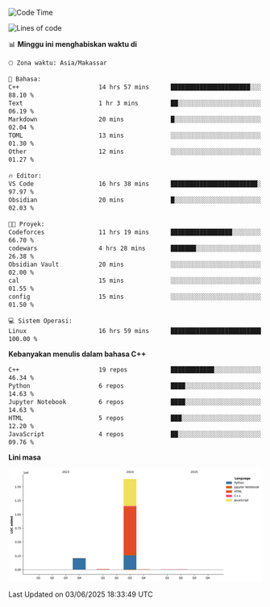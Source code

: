 <!--START_SECTION:waka-->
![Code Time](http://img.shields.io/badge/Code%20Time-259%20hrs%2036%20mins-blue)

![Lines of code](https://img.shields.io/badge/Sejak%20Hello%20World%20aku%20telah%20menulis-1.9%20million%20baris%20kode-blue)

📊 **Minggu ini menghabiskan waktu di** 

```text
🕑︎ Zona waktu: Asia/Makassar

💬 Bahasa: 
C++                      14 hrs 57 mins      ██████████████████████░░░   88.10 % 
Text                     1 hr 3 mins         ██░░░░░░░░░░░░░░░░░░░░░░░   06.19 % 
Markdown                 20 mins             █░░░░░░░░░░░░░░░░░░░░░░░░   02.04 % 
TOML                     13 mins             ░░░░░░░░░░░░░░░░░░░░░░░░░   01.30 % 
Other                    12 mins             ░░░░░░░░░░░░░░░░░░░░░░░░░   01.27 % 

🔥 Editor: 
VS Code                  16 hrs 38 mins      ████████████████████████░   97.97 % 
Obsidian                 20 mins             █░░░░░░░░░░░░░░░░░░░░░░░░   02.03 % 

🐱‍💻 Proyek: 
Codeforces               11 hrs 19 mins      █████████████████░░░░░░░░   66.70 % 
codewars                 4 hrs 28 mins       ███████░░░░░░░░░░░░░░░░░░   26.38 % 
Obsidian Vault           20 mins             ░░░░░░░░░░░░░░░░░░░░░░░░░   02.00 % 
cal                      15 mins             ░░░░░░░░░░░░░░░░░░░░░░░░░   01.55 % 
config                   15 mins             ░░░░░░░░░░░░░░░░░░░░░░░░░   01.50 % 

💻 Sistem Operasi: 
Linux                    16 hrs 59 mins      █████████████████████████   100.00 % 
```

**Kebanyakan menulis dalam bahasa C++** 

```text
C++                      19 repos            ████████████░░░░░░░░░░░░░   46.34 % 
Python                   6 repos             ████░░░░░░░░░░░░░░░░░░░░░   14.63 % 
Jupyter Notebook         6 repos             ████░░░░░░░░░░░░░░░░░░░░░   14.63 % 
HTML                     5 repos             ███░░░░░░░░░░░░░░░░░░░░░░   12.20 % 
JavaScript               4 repos             ██░░░░░░░░░░░░░░░░░░░░░░░   09.76 % 
```



**Lini masa**

![Lines of Code chart](https://raw.githubusercontent.com/yusuf601/yusuf601/main/assets/bar_graph.png)


 Last Updated on 03/06/2025 18:33:49 UTC
<!--END_SECTION:waka-->

